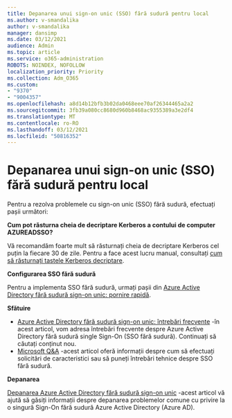 ```yaml
---
title: Depanarea unui sign-on unic (SSO) fără sudură pentru local
ms.author: v-smandalika
author: v-smandalika
manager: dansimp
ms.date: 03/12/2021
audience: Admin
ms.topic: article
ms.service: o365-administration
ROBOTS: NOINDEX, NOFOLLOW
localization_priority: Priority
ms.collection: Adm_O365
ms.custom:
- "9370"
- "9004357"
ms.openlocfilehash: a8d14b12bfb3b02da0468eee70af26344465a2a2
ms.sourcegitcommit: 3fb39a080cc8680d960b8468ac9355389a3e2df4
ms.translationtype: MT
ms.contentlocale: ro-RO
ms.lasthandoff: 03/12/2021
ms.locfileid: "50816352"
---
```

# <a name="troubleshoot-seamless-single-sign-on-sso-for-on-premises"></a>Depanarea unui sign-on unic (SSO) fără sudură pentru local

Pentru a rezolva problemele cu sign-on unic (SSO) fără sudură, efectuați pașii următori:

**Cum pot răsturna cheia de decriptare Kerberos a contului de computer AZUREADSSO?**

Vă recomandăm foarte mult să răsturnați cheia de decriptare Kerberos cel puțin la fiecare 30 de zile. Pentru a face acest lucru manual, consultați [cum să răsturnați tastele Kerberos decriptare](https://docs.microsoft.com/azure/active-directory/hybrid/how-to-connect-sso-faq#).

**Configurarea SSO fără sudură**

Pentru a implementa SSO fără sudură, urmați pașii din [Azure Active Directory fără sudură sign-on unic: pornire rapidă](https://docs.microsoft.com/azure/active-directory/hybrid/how-to-connect-sso-quick-start#step-5-roll-over-keys).

**Sfătuire**

- [Azure Active Directory fără sudură sign-on unic: întrebări frecvente](https://docs.microsoft.com/azure/active-directory/hybrid/how-to-connect-sso-faq) -în acest articol, vom adresa întrebări frecvente despre Azure Active Directory fără sudură single Sign-On (SSO fără sudură). Continuați să căutați conținut nou.
- [Microsoft Q&A](https://docs.microsoft.com/answers/topics/azure-ad-single-sign-on.html) -acest articol oferă informații despre cum să efectuați solicitări de caracteristici sau să puneți întrebări tehnice despre SSO fără sudură.

**Depanarea**

[Depanarea Azure Active Directory fără sudură sign-on unic](https://docs.microsoft.com/azure/active-directory/hybrid/tshoot-connect-sso) -acest articol vă ajută să găsiți informații despre depanarea problemelor comune cu privire la o singură Sign-On fără sudură Azure Active Directory (Azure AD).







